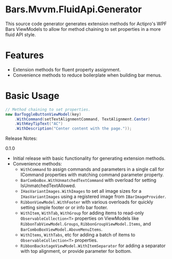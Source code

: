 # Bars.Mvvm.FluidApi.Generator

This source code generator generates extension methods for Actipro's WPF Bars ViewModels to allow for method chaining to set properties in a more fluid API style. 

# Features 
* Extension methods for fluent property assignment.
* Convenience methods to reduce boilerplate when building bar menus.

# Basic Usage

```csharp
// Method chaining to set properties.
new BarToggleButtonViewModel(key)
    .WithCommand(setTextAlignmentCommand, TextAlignment.Center)
    .WithKeyTipText("AC")
    .WithDescription("Center content with the page."));
```
Release Notes:

0.1.0 
* Initial release with basic functionality for generating extension methods.
* Convenience methods:
  * `WithCommand` to assign commands and parameters in a single call for ICommand properties with matching command parameter property.
  * `BarComboBox.WithUnmatchedTextCommand` with overload for setting IsUnmatchedTextAllowed.
  * `IHasVariantImages.WithImages` to set all image sizes for a `IHasVariantImages` using a registered image from `IBarImageProvider`.
  * `RibbonViewModel.WithFooter` with various overloads for quickly setting simple footer or or info bar footer.
  * `WithItem`, `WithTab`, `WithGroup` for adding items to read-only `ObservableCollection<T>` properties on ViewModels like `RibbonTabViewModel.Groups`, `RibbonGroupViewModel.Items`, and `BarComboBoxViewModel.AboveMenuItems`.
  * `WithItems`, `WithTabs`, etc for adding a batch of items to `ObservableCollection<T>` properties.
  * `RibbonBackstageViewModel.WithItemSeparator` for adding a separator with top alignment, or provide parameter for bottom.
